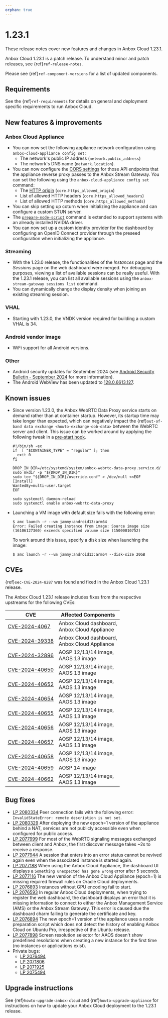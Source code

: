 ```yaml
---
orphan: true
---
```

# 1.23.1

These release notes cover new features and changes in Anbox Cloud 1.23.1.

Anbox Cloud 1.23.1 is a patch release. To understand minor and patch releases, see {ref}`ref-release-notes`.

Please see {ref}`ref-component-versions` for a list of updated components.

## Requirements

See the {ref}`ref-requirements` for details on general and deployment specific requirements to run Anbox Cloud.

## New features & improvements

### Anbox Cloud Appliance

* You can now set the following appliance network configuration using `anbox-cloud-appliance config set`:<!--AC-2732-->
  - The network's public IP address (`network.public_address`)
  - The network's DNS name (`network.location`)<!--AC-2727-->.
* You can now configure the [CORS settings](https://developer.mozilla.org/en-US/docs/Web/HTTP/CORS) for those API endpoints that the appliance reverse proxy passes to the Anbox Stream Gateway. You can set the following using the `anbox-cloud-appliance config set` command:<!--AC-2732-->
  - The [HTTP origin](https://developer.mozilla.org/en-US/docs/Web/HTTP/Headers/Origin) (`core.https_allowed_origin`)
  - List of allowed HTTP headers (`core.https_allowed_headers`)
  - List of allowed HTTP methods (`core.https_allowed_methods`)
* You can skip setting up coturn when initializing the appliance and can configure a custom STUN server.<!--AC-2719-->
* The [`prepare-node-script`](https://documentation.ubuntu.com/anbox-cloud/reference/cmd-ref/appliance/anbox-cloud-appliance_prepare-node-script/) command is extended to support systems with an already installed NVIDIA driver. <!--AC-2714-->
* You can now set up a custom identity provider for the dashboard by configuring an OpenID Connect provider through the preseed configuration when initializing the appliance.

### Streaming

* With the 1.23.0 release, the functionalities of the *Instances* page and the *Sessions* page on the web dashboard were merged. For debugging purposes, viewing a list of available sessions can be really useful. With the 1.23.1 release, you can list all available sessions using the `anbox-stream-gateway sessions list` command.<!--AC-2662-->
* You can dynamically change the display density when joining an existing streaming session.<!--AC-2673-->

### VHAL

* Starting with 1.23.0, the VNDK version required for building a custom VHAL is 34.<!--AC-2720-->

### Android vendor image

* WiFi support for all Android versions.<!--AC-2707-->

### Other

* Android security updates for September 2024 (see [Android Security Bulletin - September 2024](https://source.android.com/docs/security/bulletin/2024-09-01) for more information). <!--AC-2712-->
* The Android WebView has been updated to [128.0.6613.127](https://chromereleases.googleblog.com/2024/09/chrome-for-android-update.html).

## Known issues

* Since version 1.23.0, the Anbox WebRTC Data Proxy service starts on demand rather than at container startup. However, its startup time may take longer than expected, which can negatively impact the {ref}`out-of-band data exchange <howto-exchange-oob-data>` between the WebRTC server and client. This issue can be worked around by applying the following tweak in a [pre-start hook](https://anbox-cloud.io/docs/ref/hooks).

  ```
  #!/bin/sh -ex
  if  [ "$CONTAINER_TYPE" = "regular" ]; then
    exit 0
  fi

  DROP_IN_DIR=/etc/systemd/system/anbox-webrtc-data-proxy.service.d/
  sudo mkdir -p "${DROP_IN_DIR}"
  sudo tee "${DROP_IN_DIR}/override.conf" > /dev/null <<EOF
  [Install]
  WantedBy=multi-user.target
  EOF

  sudo systemctl daemon-reload
  sudo systemctl enable anbox-webrtc-data-proxy
  ```

* Launching a VM image with default size fails with the following error: <!--LP 2076907-->

      $ amc launch -r --vm jammy:android13:arm64
      Error: Failed creating instance from image: Source image size (16106127360) exceeds specified volume size (15000010752)

  To work around this issue, specify a disk size when launching the image:

      $ amc launch -r --vm jammy:android13:arm64 --disk-size 20GB

## CVEs

{ref}`sec-CVE-2024-8287` was found and fixed in the Anbox Cloud 1.23.1 release.

The Anbox Cloud 1.23.1 release includes fixes from the respective upstreams for the following CVEs:

| CVE | Affected Components |
|-----|---------------------|
| [CVE-2024-4067](https://nvd.nist.gov/vuln/detail/CVE-2024-4067) | Anbox Cloud dashboard,<br/> Anbox Cloud Appliance |
| [CVE-2024-39338](https://nvd.nist.gov/vuln/detail/CVE-2024-39338) | Anbox Cloud dashboard,<br/> Anbox Cloud Appliance |
| [CVE-2024-32896](https://nvd.nist.gov/vuln/detail/CVE-2024-32896) | AOSP 12/13/14 image,<br/>AAOS 13 image |
| [CVE-2024-40650](https://nvd.nist.gov/vuln/detail/CVE-2024-40650) | AOSP 12/13/14 image,<br/>AAOS 13 image |
| [CVE-2024-40652](https://nvd.nist.gov/vuln/detail/cve-2024-40652) | AOSP 12/13/14 image,<br/>AAOS 13 image |
| [CVE-2024-40654](https://nvd.nist.gov/vuln/detail/CVE-2024-40654) | AOSP 12/13/14 image,<br/>AAOS 13 image |
| [CVE-2024-40655](https://nvd.nist.gov/vuln/detail/CVE-2024-40655) | AOSP 12/13/14 image,<br/>AAOS 13 image |
| [CVE-2024-40656](https://nvd.nist.gov/vuln/detail/CVE-2024-40656) | AOSP 12/13/14 image,<br/>AAOS 13 image |
| [CVE-2024-40657](https://nvd.nist.gov/vuln/detail/CVE-2024-40657) | AOSP 12/13/14 image,<br/>AAOS 13 image |
| [CVE-2024-40658](https://nvd.nist.gov/vuln/detail/CVE-2024-40658) | AOSP 12/13/14 image,<br/>AAOS 13 image |
| [CVE-2024-40659](https://nvd.nist.gov/vuln/detail/CVE-2024-40659) | AOSP 14 image |
| [CVE-2024-40662](https://nvd.nist.gov/vuln/detail/CVE-2024-40662) | AOSP 12/13/14 image,<br/>AAOS 13 image |

## Bug fixes

* [LP 2080334](https://bugs.launchpad.net/anbox-cloud/+bug/2080334) Peer connection fails with the following error: `InvalidStateError: remote description is not set`.<!--AC-2690-->
* [LP 2080329](https://bugs.launchpad.net/anbox-cloud/+bug/2080329) After deploying the new epoch=1 version of the appliance behind a NAT, services are not publicly accessible even when configured for public access.
* [LP 2077999](https://bugs.launchpad.net/anbox-cloud/+bug/2077999) For most of the WebRTC signaling messages exchanged between client and Anbox, the first discover message takes ~2s to receive a response.
* [LP 2077944](https://bugs.launchpad.net/anbox-cloud/+bug/2077944) A session that enters into an error status cannot be revived again even when the associated instance is started again.
* [LP 2077188](https://bugs.launchpad.net/anbox-cloud/+bug/2077188) When using the Anbox Cloud Appliance, the dashboard UI displays a `Something unexpected has gone wrong` error after 5 seconds.
* [LP 2077116](https://bugs.launchpad.net/anbox-cloud/+bug/2077116) The new version of the Anbox Cloud Appliance (epoch=1) is missing required firewall rules on Oracle Cloud deployments.
* [LP 2076893](https://bugs.launchpad.net/anbox-cloud/+bug/2076893) Instances without GPU encoding fail to start.
* [LP 2076593](https://bugs.launchpad.net/anbox-cloud/+bug/2076593) In regular Anbox Cloud deployments, when trying to register the web dashboard, the dashboard displays an error that it is missing information to connect to either the Anbox Management Service (AMS) or the Anbox Stream Gateway. This error is caused due the dashboard charm failing to generate the certificate and key.
* [LP 2076894](https://bugs.launchpad.net/anbox-cloud/+bug/2076894) The new epoch=1 version of the appliance uses a node preparation script which does not detect the history of enabling Anbox Cloud on Ubuntu Pro, irrespective of the Ubuntu release.
* [LP 2077898](https://bugs.launchpad.net/anbox-cloud/+bug/2077898) Screen resolution selector for AAOS doesn't show predefined resolutions when creating a new instance for the first time (no instances or applications exist).
* Private bugs:
  - [LP 2076494](https://bugs.launchpad.net/anbox-cloud/+bug/2076494)
  - [LP 2071806](https://bugs.launchpad.net/anbox-cloud/+bug/2071806)
  - [LP 2071925](https://bugs.launchpad.net/anbox-cloud/+bug/2071925)
  - [LP 2075494](https://bugs.launchpad.net/anbox-cloud/+bug/2075494)

## Upgrade instructions

See {ref}`howto-upgrade-anbox-cloud` and {ref}`howto-upgrade-appliance` for instructions on how to update your Anbox Cloud deployment to the 1.23.1 release.
